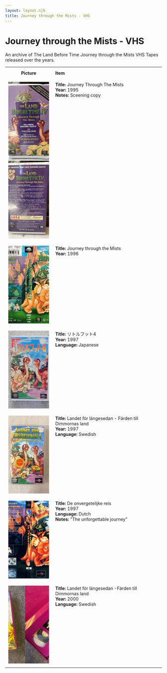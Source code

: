 ```yaml
---
layout: layout.njk
title: Journey through the Mists - VHS
---
```


# Journey through the Mists - VHS

An archive of The Land Before Time Journey through the Mists VHS Tapes released over the years.

<div class="table-wrapper">
  <div class="responsive-row">
<table>
  <tr>
    <th style="width:20%; vertical-align:top; padding:10px;">
      <strong>Picture</strong>
    </th>
    <th style="text-align: left; padding:10px;">
      <strong>Item</strong>
    </th>
  </tr>
<tr id="lbt4-vhs-english-screener-150">
    <td style="width:30%; text-align: center; vertical-align:top; padding:10px;">
      <a href="/images/media/vhs/4/lbt4-vhs-english-screener.jpg" data-lightbox="books" data-title="Journey Through The Mists">
        <div class="img-box">
          <img loading="lazy" src="/images/media/vhs/4/lbt4-vhs-english-screener.jpg" alt="Journey Through The Mists" style="height:250px; object-fit:cover;" />
        </div>
      </a>
      <a href="/images/media/vhs/4/lbt4-vhs-english-screener2.jpg" data-lightbox="books" data-title="Journey Through The Mists">
        <div class="img-box">
          <img loading="lazy" src="/images/media/vhs/4/lbt4-vhs-english-screener2.jpg" alt="Journey Through The Mists" style="height:250px; object-fit:cover;" />
        </div>
      </a>
    </td>
    <td style="vertical-align:top; padding:10px;">
      <strong>Title:</strong> Journey Through The Mists<br/>
      <strong>Year:</strong> 1995<br/>
      <strong>Notes:</strong> Sceening copy<br/>
    </td>
  </tr>

<tr>
    <td style="width:30%; text-align: center; vertical-align:top; padding:10px;">
      <a href="/images/media/vhs/4/lbt4-vhs-english.jpg" data-lightbox="books" data-title="Journey through the Mists">
        <div class="img-box">
          <img loading="lazy" src="/images/media/vhs/4/lbt4-vhs-english.jpg" alt="Journey through the Mists" style="height:250px; object-fit:cover;" />
        </div>
      </a>
    </td>
    <td style="vertical-align:top; padding:10px;">
      <strong>Title:</strong> Journey through the Mists<br/>
      <strong>Year:</strong> 1996<br/>
    </td>
  </tr>

  <tr id="lbt4-ja-37">
    <td style="width:30%; text-align: center; vertical-align:top; padding:10px;">
      <a href="/images/media/vhs/4/lbt4-ja.jpg" data-lightbox="books" data-title="リトルフット4">
        <div class="img-box">
          <img loading="lazy" src="/images/media/vhs/4/lbt4-ja.jpg" alt="リトルフット4" style="height:250px; object-fit:cover;" />
        </div>
      </a>
    </td>
    <td style="vertical-align:top; padding:10px;">
      <strong>Title:</strong> リトルフット4<br/>
      <strong>Year:</strong> 1997<br/>
      <strong>Language:</strong> Japanese<br/>
    </td>
  </tr>


  <tr>
    <td style="width:30%; text-align: center; vertical-align:top; padding:10px;">
      <a href="/images/media/vhs/4/lbt4-vhs-sv.jpg" data-lightbox="books" data-title="Landet för längesedan -Färden till Dimmornas land">
        <div class="img-box">
          <img loading="lazy" src="/images/media/vhs/4/lbt4-vhs-sv.jpg" alt="Landet för längesedan -Färden till Dimmornas land" style="height:250px; object-fit:cover;" />
        </div>
      </a>
    </td>
    <td style="vertical-align:top; padding:10px;">
      <strong>Title:</strong> Landet för längesedan - Färden till Dimmornas land<br/>
      <strong>Year:</strong> 1997<br/>
      <strong>Language:</strong> Swedish<br/>
    </td>
  </tr>

  <tr>
    <td style="width:30%; text-align: center; vertical-align:top; padding:10px;">
      <a href="/images/media/vhs/4/platvoet-en-zijn-vriendjes-de-onvergetelijke-reis-dvd-nl_orig.jpg" data-lightbox="books" data-title="De onvergetelijke reis">
        <div class="img-box">
          <img loading="lazy" src="/images/media/vhs/4/platvoet-en-zijn-vriendjes-de-onvergetelijke-reis-dvd-nl_orig.jpg" alt="De onvergetelijke reis" style="height:250px; object-fit:cover;" />
        </div>
      </a>
    </td>
    <td style="vertical-align:top; padding:10px;">
      <strong>Title:</strong> De onvergetelijke reis<br/>
      <strong>Year:</strong> 1997<br/>
      <strong>Language:</strong> Dutch<br/>
      <strong>Notes:</strong> "The unforgettable journey"<br/>
    </td>
  </tr>

  <tr>
    <td style="width:30%; text-align: center; vertical-align:top; padding:10px;">
      <a href="/images/media/vhs/4/lbt4-vhs-sv-magenta.jpg" data-lightbox="books" data-title="Landet för längesedan -Färden till Dimmornas land">
        <div class="img-box">
          <img loading="lazy" src="/images/media/vhs/4/lbt4-vhs-sv-magenta.jpg" alt="Landet för längesedan -Färden till Dimmornas land" style="height:250px; object-fit:cover;" />
        </div>
      </a>
    </td>
    <td style="vertical-align:top; padding:10px;">
      <strong>Title:</strong> Landet för längesedan -Färden till Dimmornas land<br/>
      <strong>Year:</strong> 2000<br/>
      <strong>Language:</strong> Swedish<br/>
    </td>
  </tr>



</table>
</div>
</div>